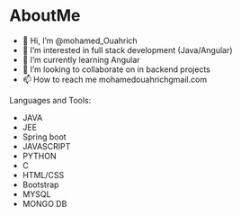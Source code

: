 # AboutMe
- 👋 Hi, I’m @mohamed_Ouahrich
- 👀 I’m interested in full stack development (Java/Angular)
- 🌱 I’m currently learning Angular 
- 💞️ I’m looking to collaborate on in backend projects 
- 📫 How to reach me mohamedouahrichgmail.com

<!---
mohamed-ouahrich/AboutMe is a ✨ special ✨ repository because its `README.md` (this file) appears on your GitHub profile.
You can click the Preview link to take a look at your changes.
--->
Languages and Tools:
  - JAVA
  - JEE
  - Spring boot
  - JAVASCRIPT
  - PYTHON
  - C
  - HTML/CSS
  - Bootstrap
  - MYSQL
  - MONGO DB
